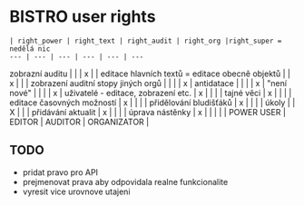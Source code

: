 # BISTRO user rights

    | right_power | right_text | right_audit | right_org |right_super = nedělá nic
    --- | --- | --- | --- | --- | ---
zobrazní auditu                                 | | | x | |
editace hlavních textů = editace obecně objektů | | x | | |
zobrazení auditní stopy jiných orgů             | | | | x |
antidatace                                      | | | | x |
"není nové"                                     | | | | x |
uživatelé - editace, zobrazení etc.             | x | | | |
tajné věci                                      | x | | | |
editace časovných možností                      | x | | | |
přidělování bludišťáků                          | x | | | |
úkoly                                           | | X | | |
přidávání aktualit                              | x | | | |
úprava nástěnky                                 | x | | | |
    | POWER USER | EDITOR | AUDITOR | ORGANIZATOR |

## TODO
- pridat pravo pro API  
- prejmenovat prava aby odpovidala realne funkcionalite
- vyresit vice urovnove utajeni
